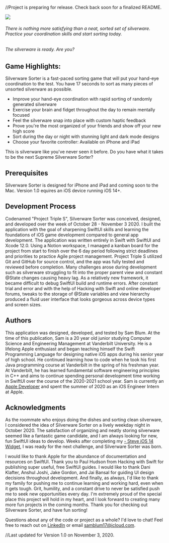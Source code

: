 //Project is preparing for release. Check back soon for a finalized README.

<img src="https://">

###### There is nothing more satisfying than a neat, sorted set of silverware. Practice your coordination skills and start sorting today. 
###### The silverware is ready. Are you?

## Game Highlights:
Silverware Sorter is a fast-paced sorting game that will put your hand-eye coordination to the test. You have 17 seconds to sort as many pieces of unsorted silverware as possible.

- Improve your hand-eye coordination with rapid sorting of randomly generated silverware
- Exercise your brain and fidget throughout the day to remain mentally focused
- Feel the silverware snap into place with custom haptic feedback
- Prove you're the most organized of your friends and show off your new high score
- Sort during the day or night with stunning light and dark mode designs
- Choose your favorite controller: Available on iPhone and iPad

This is silverware like you've never seen it before. Do you have what it takes to be the next Supreme Silverware Sorter?

## Prerequisites
Silverware Sorter is designed for iPhone and iPad and coming soon to the Mac. Version 1.0 equires an iOS device running iOS 14+.

## Development Process
Codenamed "Project Triple S", Silverware Sorter was conceived, designed, and developed over the week of October 28 - November 3 2020. I built the application with the goal of sharpening SwiftUI skills and learning the foundations of iOS game development compared to general app development. The application was written entirely in Swift with SwiftUI and Xcode 12.0. Using a Notion workspace, I managed a kanban board for the project from start to finish over the 6 day period following strict deadlines and priorities to practice Agile project management. Project Triple S utilized Git and GitHub for source control, and the app was fully tested and reviewed before completion.
Many challenges arose during development such as silverware struggling to fit into the proper parent view and constant @State changes causing heavy lag. As a relatively new framework, it became difficult to debug SwiftUI build and runtime errors. After constant trial and error and with the help of Hacking with Swift and online developer forums, tweaks to the storage of @State variables and view hierarchy produced a fluid user interface that looks gorgeous across device types and screen sizes.

## Authors
This application was designed, developed, and tested by Sam Blum. At the time of this publication, Sam is a 20 year old junior studying Computer Science and Engineering Management at Vanderbilt University. He is a lifelong Apple enthusiast and began teaching himself the Swift Programming Language for designing native iOS apps during his senior year of high school. He continued learning how to code when he took his first Java programming course at Vanderbilt in the spring of his freshman year. At Vanderbilt, he has learned fundamental software engineering principles in C++ and aims to continue spending personal development time working in SwiftUI over the course of the 2020-2021 school year. Sam is currently an [Apple Developer](https://apps.apple.com/us/developer/sam-blum/id1448067874) and spent the summer of 2020 as an iOS Engineer Intern at Apple. 

## Acknowledgments
As the roommate who enjoys doing the dishes and sorting clean silverware, I considered the idea of Silverware Sorter on a lively weekday night in October 2020. The satisfaction of organizing and neatly storing silverware seemed like a fantastic game candidate, and I am always looking for new, fun SwiftUI ideas to develop. Weeks after completing my [- Steve iOS 14 Widget](https://github.com/samblum17/Project-Barb), I was ready for the next challenge, and Silverware Sorter was born.

I would like to thank Apple for the abundance of documentation and resources on SwiftUI. Thank you to Paul Hudson from Hacking with Swift for publishing super useful, free SwiftUI guides. I would like to thank Dani Klafter, Anshul Joshi, Jake Gordon, and Jai Bansal for guiding UI design decisions throughout development. And finally, as always, I'd like to thank my family for pushing me to continue learning and working hard, even when it gets tough.
Grit, humility, and a constant drive to never be satisfied push me to seek new opportunities every day. I'm extremely proud of the special place this project will hold in my heart, and I look forward to creating many more fun projects in the coming months. Thank you for checking out Silverware Sorter, and have fun sorting!

Questions about any of the code or project as a whole? I'd love to chat! Feel free to reach out on [LinkedIn](https://www.linkedin.com/in/samblum17/) or email samblum17@icloud.com.


//Last updated for Version 1.0 on November 3, 2020.
